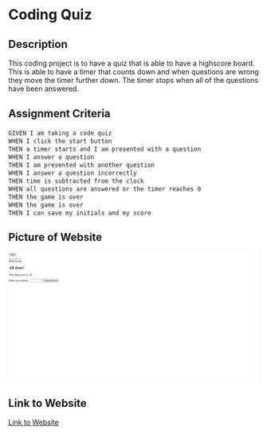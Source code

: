 # Coding Quiz

## Description

This coding project is to have a quiz that is able to have a highscore board. This is able to have a timer that counts down and when questions are wrong they move the timer further down. The timer stops when all of the questions have been answered.

## Assignment Criteria

```
GIVEN I am taking a code quiz
WHEN I click the start button
THEN a timer starts and I am presented with a question
WHEN I answer a question
THEN I am presented with another question
WHEN I answer a question incorrectly
THEN time is subtracted from the clock
WHEN all questions are answered or the timer reaches 0
THEN the game is over
WHEN the game is over
THEN I can save my initials and my score
```

## Picture of Website

![Code-Quiz](./assets/images/ytjrgdjytdfuk.JPG)  


## Link to Website

[Link to Website]()